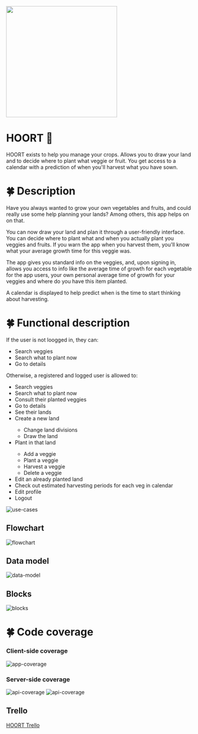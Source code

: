 <img src='./images/hoort-logo.png' width=300>

# HOORT 🌱

HOORT exists to help you manage your crops. Allows you to draw your land and to decide where to plant what veggie or fruit. You get access to a calendar with a prediction of when you'll harvest what you have sown.

<!-- ![gif](https://media.giphy.com/media/l3vRiyQT1lPzaNsQ0/giphy.gif) -->

<!-- ![gif](https://media.giphy.com/media/WPtzVOKMymmZrJv8fO/giphy.gif) -->


# 🍀 Description

Have you always wanted to grow your own vegetables and fruits, and could really use some help planning your lands? Among others, this app helps on on that.

You can now draw your land and plan it through a user-friendly interface. You can decide where to plant what and when you actually plant you veggies and fruits. If you warn the app when you harvest them, you'll know what your average growth time for this veggie was.

The app gives you standard info on the veggies, and, upon signing in, allows you access to info like the average time of growth for each vegetable for the app users, your own personal average time of growth for your veggies and where do you have this item planted.

A calendar is displayed to help predict when is the time to start thinking about harvesting.


# 🍀 Functional description

If the user is not loogged in, they can:

<ul>
    <li>Search veggies</li>
    <li>Search what to plant now</li>
    <li>Go to details</li>
</ul>

Otherwise, a registered and logged user is allowed to:

<ul>
    <li>Search veggies</li>
    <li>Search what to plant now</li>
    <li>Consult their planted veggies</li>
    <li>Go to details</li>
    <li>See their lands</li>
    <li>Create a new land</li>
    <ul>
        <li>Change land divisions</li>
        <li>Draw the land</li>
    </ul>
    <li>Plant in that land</li>
    <ul>
        <li>Add a veggie</li>
        <li>Plant a veggie</li>
        <li>Harvest a veggie</li>
        <li>Delete a veggie</li>
    </ul>
    <li>Edit an already planted land</li>
    <li>Check out estimated harvesting periods for each veg in calendar</li>
    <li>Edit profile</li>
    <li>Logout</li>
</ul>

![use-cases](./images/use-cases.png)

## Flowchart

![flowchart](./images/flowchart.png)

## Data model

![data-model](./images/data-model.png)

## Blocks

![blocks](./images/blocks.png)

# 🍀 Code coverage

### Client-side coverage

![app-coverage](./images/app-coverage.png)

### Server-side coverage

![api-coverage](./images/api-coverage-1.png)
![api-coverage](./images/api-coverage-2.png)

## Trello
[HOORT Trello](https://trello.com/b/dONyUBCB/hoort)